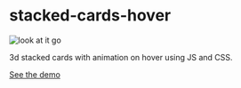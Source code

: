 # stacked-cards-hover

![look at it go](https://wunnle.github.io//stacked-cards-hover/img/demo.gif)

3d stacked cards with animation on hover using JS and CSS.

[See the demo](https://wunnle.github.io/stacked-cards-hover/)
